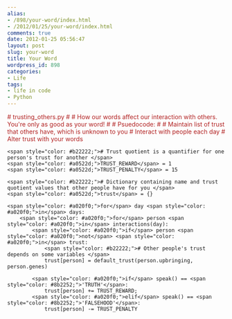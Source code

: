 ```yaml
---
alias:
- /898/your-word/index.html
- /2012/01/25/your-word/index.html
comments: true
date: 2012-01-25 05:56:47
layout: post
slug: your-word
title: Your Word
wordpress_id: 898
categories:
- Life
tags:
- life in code
- Python
---
```


<span style="color: #b22222;"># trusting_others.py</span>
    <span style="color: #b22222;">#</span>
    <span style="color: #b22222;"># How our words affect our interaction with others. You're only as good as your word!</span>
    <span style="color: #b22222;">#</span>
    <span style="color: #b22222;"># Psuedocode:</span>
    <span style="color: #b22222;"># </span>
    <span style="color: #b22222;"># Maintain list of trust that others have, which is unknown to you</span>
    <span style="color: #b22222;"># Interact with people each day</span>
    <span style="color: #b22222;"># Alter trust with your words</span>
    
    <span style="color: #b22222;"># Trust quotient is a quantifier for one person's trust for another </span>
    <span style="color: #a0522d;">TRUST_REWARD</span> = 1
    <span style="color: #a0522d;">TRUST_PENALTY</span> = 15
    
    <span style="color: #b22222;"># Dictionary containing name and trust quotient values that other people have for you </span>
    <span style="color: #a0522d;">trust</span> = {}
    
    <span style="color: #a020f0;">for</span> day <span style="color: #a020f0;">in</span> days:
        <span style="color: #a020f0;">for</span> person <span style="color: #a020f0;">in</span> interactions(day):
            <span style="color: #a020f0;">if</span> person <span style="color: #a020f0;">not</span> <span style="color: #a020f0;">in</span> trust:
                <span style="color: #b22222;"># Other people's trust depends on some variables </span>
                trust[person] = default_trust(person.upbringing, person.genes)
    
            <span style="color: #a020f0;">if</span> speak() == <span style="color: #8b2252;">'TRUTH'</span>:
                trust[person] += TRUST_REWARD;
            <span style="color: #a020f0;">elif</span> speak() == <span style="color: #8b2252;">'FALSEHOOD'</span>:
                trust[person] -= TRUST_PENALTY
